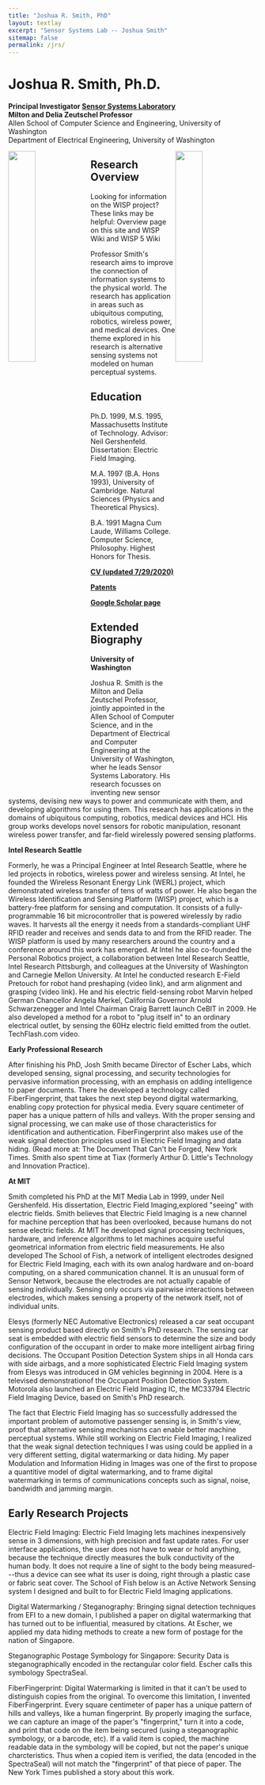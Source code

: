 ```yaml
---
title: "Joshua R. Smith, PhD"
layout: textlay
excerpt: "Sensor Systems Lab -- Joshua Smith"
sitemap: false
permalink: /jrs/
---
```

# Joshua R. Smith, Ph.D.
<strong>Principal Investigator <a href="{{ site.url }}{{ site.baseurl }}">Sensor Systems Laboratory</a></strong><br>
<strong>Milton and Delia Zeutschel Professor</strong><br>
Allen School of Computer Science and Engineering, University of Washington<br>
Department of Electrical Engineering, University of Washington<br>

<img src="{{ site.url }}{{ site.baseurl }}/images/joshonstage.jpg" class="img-responsive" width="33%" style="float: left" />
<img src="{{ site.url }}{{ site.baseurl }}/images/joshwisp.jpg" class="img-responsive" width="33%" style="float: right" />

## Research Overview

Looking for information on the WISP project? These links may be helpful: Overview page on this site and WISP Wiki and WISP 5 Wiki

Professor Smith's research aims to improve the connection of information systems to the physical world. The research has application in areas such as ubiquitous computing, robotics, wireless power, and medical devices. One theme explored in his research is alternative sensing systems not modeled on human perceptual systems.


## Education

Ph.D. 1999, M.S. 1995, Massachusetts Institute of Technology. Advisor: Neil Gershenfeld. Dissertation: Electric Field Imaging.
 
M.A. 1997 (B.A. Hons 1993), University of Cambridge. Natural Sciences (Physics and Theoretical Physics).
 
B.A. 1991 Magna Cum Laude, Williams College. Computer Science, Philosophy. Highest Honors for Thesis.

<strong><a href="{{ site.url }}{{ site.baseurl }}/downloads/cv-jrs-2020-07-29.pdf">CV (updated 7/29/2020)</a></strong><br>
 
<strong><a href="{{ site.url }}{{ site.baseurl }}/downloads/cv-jrs-2020-07-29.pdf">Patents</a></strong><br>
 
<strong><a href="https://scholar.google.com/citations?user=LnAus20AAAAJ">Google Scholar page</a></strong><br>

## Extended Biography

<strong>University of Washington</strong>

Joshua R. Smith is the Milton and Delia Zeutschel Professor, jointly appointed in the Allen School of Computer Science, and in the Department of Electrical and Computer Engineering at the University of Washington, wher he leads Sensor Systems Laboratory. His research focusses on inventing new sensor systems, devising new ways to power and communicate with them, and developing algorithms for using them. This research has applications in the domains of ubiquitous computing, robotics, medical devices and HCI. His group works develops novel sensors for robotic manipulation, resonant wireless power transfer, and far-field wirelessly powered sensing platforms.
 
<strong>Intel Research Seattle</strong>

Formerly, he was a Principal Engineer at Intel Research Seattle, where he led projects in robotics, wireless power and wireless sensing. At Intel, he founded the Wireless Resonant Energy Link (WERL) project, which demonstrated wireless transfer of tens of watts of power. He also began the Wireless Identification and Sensing Platform (WISP) project, which is a battery-free platform for sensing and computation. It consists of a fully-programmable 16 bit microcontroller that is powered wirelessly by radio waves. It harvests all the energy it needs from a standards-compliant UHF RFID reader and receives and sends data to and from the RFID reader. The WISP platform is used by many researchers around the country and a conference around this work has emerged. At Intel he also co-founded the Personal Robotics project, a collaboration between Intel Research Seattle, Intel Research Pittsburgh, and colleagues at the University of Washington and Carnegie Mellon University. At Intel he conducted research E-Field Pretouch for robot hand preshaping (video link), and arm alignment and grasping (video link).  He and his electric field-sensing robot Marvin helped German Chancellor Angela Merkel, California Governor Arnold Schwarzenegger and Intel Chairman Craig Barrett launch CeBIT in 2009. He also developed a method for a robot to "plug itself in" to an ordinary electrical outlet, by sensing the 60Hz electric field emitted from the outlet. TechFlash.com video.
 

<strong>Early Professional Research</strong>

After finishing his PhD, Josh Smith became Director of Escher Labs, which developed sensing, signal processing, and security technologies for pervasive information processing, with an emphasis on adding intelligence to paper documents. There he developed a technology called FiberFingerprint, that takes the next step beyond digital watermarking, enabling copy protection for physical media. Every square centimeter of paper has a unique pattern of hills and valleys. With the proper sensing and signal processing, we can make use of those characteristics for identification and authentication. FiberFingerprint also makes use of the weak signal detection principles used in Electric Field Imaging and data hiding. (Read more at: The Document That Can't be Forged, New York Times. Smith also spent time at Tiax (formerly Arthur D. Little's Technology and Innovation Practice).
 
<strong>At MIT</strong>

Smith completed his PhD at the MIT Media Lab in 1999, under Neil Gershenfeld. His dissertation, Electric Field Imaging,explored "seeing" with electric fields. Smith believes that Electric Field Imaging is a new channel for machine perception that has been overlooked, because humans do not sense electric fields. At MIT he developed signal processing techniques, hardware, and inference algorithms to let machines acquire useful geometrical information from electric field measurements. He also developed The School of Fish, a network of intelligent electrodes designed for Electric Field Imaging, each with its own analog hardware and on-board computing, on a shared communication channel. It is an unusual form of Sensor Network, because the electrodes are not actually capable of sensing individually. Sensing only occurs via pairwise interactions between electrodes, which makes sensing a property of the network itself, not of individual units.
 
Elesys (formerly NEC Automative Electronics) released a car seat occupant sensing product based directly on Smith's PhD research. The sensing car seat is embedded with electric field sensors to determine the size and body configuration of the occupant in order to make more intelligent airbag firing decisions. The Occupant Position Detection System ships in all Honda cars with side airbags, and a more sophisticated Electric Field Imaging system from Elesys was introduced in GM vehicles beginning in 2004. Here is a televised demonstrationof the Occupant Position Detection System. Motorola also launched an Electric Field Imaging IC, the MC33794 Electric Field Imaging Device, based on Smith's PhD research.

The fact that Electric Field Imaging has so successfully addressed the important problem of automotive passenger sensing is, in Smith's view, proof that alternative sensing mechanisms can enable better machine perceptual systems. While still working on Electric Field Imaging, I realized that the weak signal detection techniques I was using could be applied in a very different setting, digital watermarking or data hiding. My paper Modulation and Information Hiding in Images was one of the first to propose a quantitive model of digital watermarking, and to frame digital watermarking in terms of communications concepts such as signal, noise, bandwidth and jamming margin.


## Early Research Projects 

Electric Field Imaging:
Electric Field Imaging lets machines inexpensively sense in 3 dimensions, with high precision and fast update rates. For user interface applications, the user does not have to wear or hold anything, because the technique directly measures the bulk conductivity of the human body. It does not require a line of sight to the body being measured---thus a device can see what its user is doing, right through a plastic case or fabric seat cover. The School of Fish below is an Active Network Sensing system I designed and built to for Electric Field Imaging applications.
 

Digital Watermarking / Steganography:
Bringing signal detection techniques from EFI to a new domain, I published a paper on digital watermarking that has turned out to be influential, measured by citations. At Escher, we applied my data hiding methods to create a new form of postage for the nation of Singapore.
 
Steganographic Postage Symbology for Singapore:
Security Data is steganographically encoded in the rectangular color field. Escher calls this symbology SpectraSeal.
 

FiberFingerprint:
Digital Watermarking is limited in that it can't be used to distinguish copies from the original. To overcome this limitation, I invented FiberFingerprint.
Every square centimeter of paper has a unique pattern of hills and valleys, like a human fingerprint. By properly imaging the surface, we can capture an image of the paper's "fingerprint," turn it into a code, and print that code on the item being secured (using a steganographic symbology, or a barcode, etc). If a valid item is copied, the machine readable data in the symbology will be copied, but not the paper's unique charcteristics. Thus when a copied item is verified, the data (encoded in the SpectraSeal) will not match the "fingerprint" of that piece of paper. The New York Times published a story about this work.